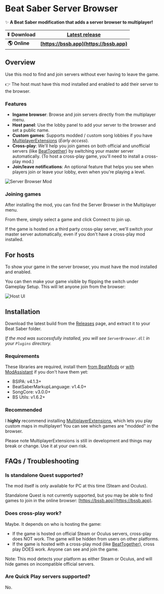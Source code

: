 # Beat Saber Server Browser
✨ **A Beat Saber modification that adds a server browser to multiplayer!**

|**⏬ Download**|**[Latest release](https://github.com/roydejong/BeatSaberServerBrowser/releases/latest)**|
|---|---|
|**🌎 Online**|**[https://bssb.app](https://bssb.app)**|

## Overview
Use this mod to find and join servers without ever having to leave the game.

👉 The host must have this mod installed and enabled to add their server to the browser.

### Features
- **Ingame browser**: Browse and join servers directly from the multiplayer menu.
- **Host panel**: Use the lobby panel to add your server to the browser and set a public name.
- **Custom games**: Supports modded / custom song lobbies if you have [MultiplayerExtensions](https://github.com/Zingabopp/MultiplayerExtensions) (*Early access*).
- **Cross-play**: We'll help you join games on both official and unofficial servers (like [BeatTogether](https://discord.com/invite/gezGrFG4tz)) by switching your master server automatically. (To host a cross-play game, you'll need to install a cross-play mod.)
- **Join/leave notifications**: An optional feature that helps you see when players join or leave your lobby, even when you're playing a level.

![Server Browser Mod](https://user-images.githubusercontent.com/6772638/99152221-b64c2b00-26a0-11eb-8311-b061ab1a12ef.png)

### Joining games
After installing the mod, you can find the Server Browser in the Multiplayer menu.

From there, simply select a game and click Connect to join up.

If the game is hosted on a third party cross-play server, we'll switch your master server automatically, even if you don't have a cross-play mod installed.

## For hosts
To show your game in the server browser, you must have the mod installed and enabled. 

You can then make your game visible by flipping the switch under Gameplay Setup. This will let anyone join from the browser:

![Host UI](https://user-images.githubusercontent.com/6772638/99152293-37a3bd80-26a1-11eb-8454-a6e8a34cff94.png)

## Installation
Download the latest build from the [Releases](https://github.com/roydejong/BeatSaberServerBrowser/releases) page, and extract it to your Beat Saber folder.

*If the mod was successfully installed, you will see `ServerBrowser.dll` in your `Plugins` directory.*

### Requirements
These libraries are required, install them [from BeatMods](https://beatmods.com/#/mods) or [with ModAssistant](https://github.com/Assistant/ModAssistant) if you don't have them yet:

- BSIPA: v4.1.3+
- BeatSaberMarkupLanguage: v1.4.0+
- SongCore: v3.0.0+
- BS Utils: v1.6.2+

### Recommended
I **highly** recommend installing [MultiplayerExtensions](https://github.com/Zingabopp/MultiplayerExtensions), which lets you play custom maps in multiplayer! You can see which games are "modded" in the browser.

Please note MultiplayerExtensions is still in development and things may break or change. Use it at your own risk.

## FAQs / Troubleshooting

### Is standalone Quest supported?
The mod itself is only available for PC at this time (Steam and Oculus).

Standalone Quest is not currently supported, but you may be able to find games to join in the online browser: [https://bssb.app](https://bssb.app).

### Does cross-play work?
Maybe. It depends on who is hosting the game:

- If the game is hosted on official Steam or Oculus servers, cross-play does NOT work. The game will be hidden from users on other platforms.
- If the game is hosted with a cross-play mod (like [BeatTogether](https://discord.com/invite/gezGrFG4tz)), cross play DOES work. Anyone can see and join the game.

Note: This mod detects your platform as either Steam or Oculus, and will hide games on incompatible official servers.

### Are Quick Play servers supported?
No.
